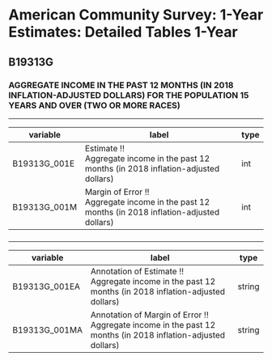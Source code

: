 # American Community Survey: 1-Year Estimates: Detailed Tables 1-Year

## B19313G

### AGGREGATE INCOME IN THE PAST 12 MONTHS (IN 2018 INFLATION-ADJUSTED DOLLARS) FOR THE POPULATION 15 YEARS AND OVER (TWO OR MORE RACES)

___

| variable | label | type |
| ----- | ----- | ----- |
| B19313G_001E | Estimate !!<br>Aggregate income in the past 12 months (in 2018 inflation-adjusted dollars) | int |
| B19313G_001M | Margin of Error !!<br>Aggregate income in the past 12 months (in 2018 inflation-adjusted dollars) | int |
### 

___

| variable | label | type |
| ----- | ----- | ----- |
| B19313G_001EA | Annotation of Estimate !!<br>Aggregate income in the past 12 months (in 2018 inflation-adjusted dollars) | string |
| B19313G_001MA | Annotation of Margin of Error !!<br>Aggregate income in the past 12 months (in 2018 inflation-adjusted dollars) | string |

